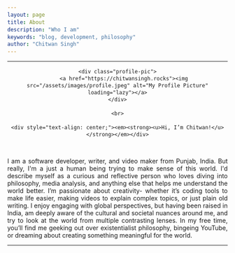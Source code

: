 ```yaml
---
layout: page
title: About
description: "Who I am"
keywords: "blog, development, philosophy"
author: "Chitwan Singh"
---
```


<hr>

<div align="center">

    <div class="profile-pic">
        <a href="https://chitwansingh.rocks"><img src="/assets/images/profile.jpeg" alt="My Profile Picture" loading="lazy"></a>
    </div>

    <br>

    <div style="text-align: center;"><em><strong><u>Hi, I’m Chitwan!</u></strong></em></div>

</div>

<br>

<div style="text-align:justify">

I am a software developer, writer, and video maker from Punjab, India. But really, I'm a just a human being trying to make sense of this world. I'd describe myself as a curious and reflective person who loves diving into philosophy, media analysis, and anything else that helps me understand the world better. I’m passionate about creativity- whether it’s coding tools to make life easier, making videos to explain complex topics, or just plain old writing. I enjoy engaging with global perspectives, but having been raised in India, am deeply aware of the cultural and societal nuances around me, and try to look at the world from multiple contrasting lenses. In my free time, you’ll find me geeking out over existentialist philosophy, bingeing YouTube, or dreaming about creating something meaningful for the world.

</div>

<hr>
